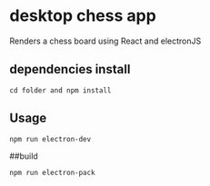 

# desktop chess app


Renders a chess board using React and electronJS

## dependencies install

```
cd folder and npm install
```

## Usage

```
npm run electron-dev
```

##build 
```
npm run electron-pack
```

